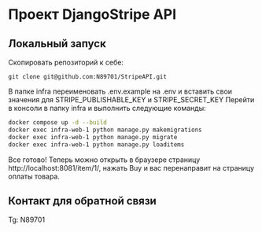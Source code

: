 # Проект DjangoStripe API
## Локальный запуск
Скопировать репозиторий к себе:
```
git clone git@github.com:N89701/StripeAPI.git
```

В папке infra переименовать .env.example на .env и вставить свои значения для STRIPE_PUBLISHABLE_KEY и STRIPE_SECRET_KEY
Перейти в консоли в папку infra и выполнить следующие команды:
```bash
docker compose up -d --build
docker exec infra-web-1 python manage.py makemigrations
docker exec infra-web-1 python manage.py migrate
docker exec infra-web-1 python manage.py loaditems
```

Все готово! Теперь можно открыть в браузере страницу http://localhost:8081/item/1/, нажать Buy
и вас перенаправит на страницу оплаты товара.

## Контакт для обратной связи
Tg: N89701